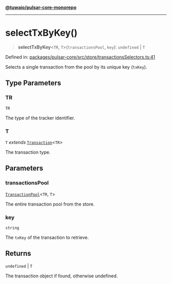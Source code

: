 [**@tuwaio/pulsar-core-monorepo**](../../../README.md)

***

# selectTxByKey()

> **selectTxByKey**\<`TR`, `T`\>(`transactionsPool`, `key`): `undefined` \| `T`

Defined in: [packages/pulsar-core/src/store/transactionsSelectors.ts:41](https://github.com/TuwaIO/pulsar-core/blob/ff59e866e33c339d5aa0ce3a95095cd1c8e289d9/packages/pulsar-core/src/store/transactionsSelectors.ts#L41)

Selects a single transaction from the pool by its unique key (`txKey`).

## Type Parameters

### TR

`TR`

The type of the tracker identifier.

### T

`T` *extends* [`Transaction`](../type-aliases/Transaction.md)\<`TR`\>

The transaction type.

## Parameters

### transactionsPool

[`TransactionPool`](../type-aliases/TransactionPool.md)\<`TR`, `T`\>

The entire transaction pool from the store.

### key

`string`

The `txKey` of the transaction to retrieve.

## Returns

`undefined` \| `T`

The transaction object if found, otherwise undefined.
